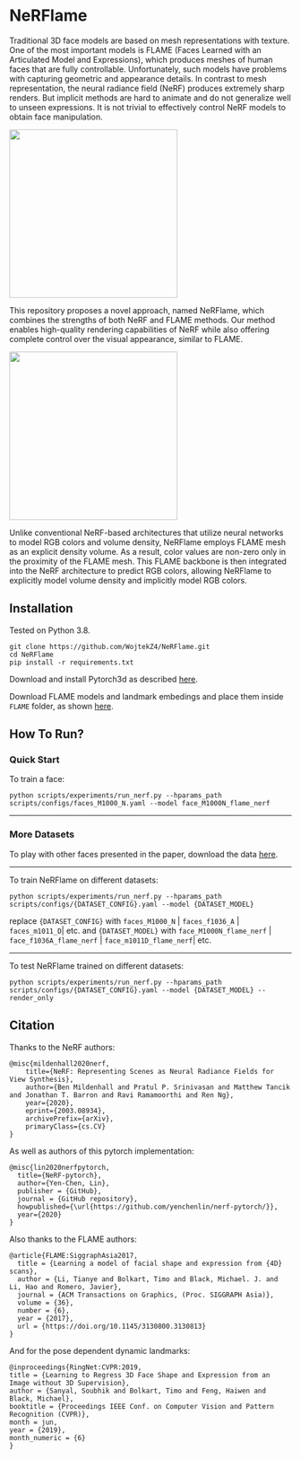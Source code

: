 # NeRFlame

Traditional 3D face models are based on mesh representations with texture. One of the most important models is FLAME (Faces Learned with an Articulated Model and Expressions), which produces meshes of human faces that are fully controllable. 
Unfortunately, such models have problems with capturing geometric and appearance details. 
In contrast to mesh representation, the neural radiance field  (NeRF) produces extremely sharp renders. But implicit methods are hard to animate and do not generalize well to unseen expressions. It is not trivial to effectively control NeRF models to obtain face manipulation. 

<img src="https://github.com/WojtekZ4/NeRFlame/blob/main/gifs/turn1.gif" width="300" height="300">

This repository proposes a novel approach, named NeRFlame, which combines the strengths of both NeRF and FLAME methods. Our method enables high-quality rendering capabilities of NeRF while also offering complete control over the visual appearance, similar to FLAME.

<img src="https://github.com/WojtekZ4/NeRFlame/blob/main/gifs/turn2.gif" width="300" height="300">

Unlike conventional NeRF-based architectures that utilize neural networks to model RGB colors and volume density, NeRFlame employs FLAME mesh as an explicit density volume. As a result, color values are non-zero only in the proximity of the FLAME mesh. This FLAME backbone is then integrated into the NeRF architecture to predict RGB colors, allowing NeRFlame to explicitly model volume density and implicitly model RGB colors.


## Installation

Tested on Python 3.8.

```
git clone https://github.com/WojtekZ4/NeRFlame.git
cd NeRFlame
pip install -r requirements.txt
```

Download and install Pytorch3d as described [here](https://github.com/facebookresearch/pytorch3d/blob/main/INSTALL.md).

Download FLAME models and landmark embedings and place them inside `FLAME` folder, as shown [here](https://github.com/soubhiksanyal/FLAME_PyTorch).


## How To Run?

### Quick Start


To train a face:
```
python scripts/experiments/run_nerf.py --hparams_path scripts/configs/faces_M1000_N.yaml --model face_M1000N_flame_nerf
```

---

### More Datasets
To play with other faces presented in the paper, download the data [here](https://drive.google.com/drive/folders/1znso9vWtrkYqdMrZU1U0-X2pHJcpTXpe?usp=share_link).


---

To train NeRFlame on different datasets: 

```
python scripts/experiments/run_nerf.py --hparams_path scripts/configs/{DATASET_CONFIG}.yaml --model {DATASET_MODEL}
```

replace `{DATASET_CONFIG}` with `faces_M1000_N` | `faces_f1036_A` | `faces_m1011_D`| etc. 
and `{DATASET_MODEL}` with `face_M1000N_flame_nerf` | `face_f1036A_flame_nerf` | `face_m1011D_flame_nerf`| etc.

---

To test NeRFlame trained on different datasets: 

```
python scripts/experiments/run_nerf.py --hparams_path scripts/configs/{DATASET_CONFIG}.yaml --model {DATASET_MODEL} --render_only
```


## Citation

Thanks to the NeRF authors:
```
@misc{mildenhall2020nerf,
    title={NeRF: Representing Scenes as Neural Radiance Fields for View Synthesis},
    author={Ben Mildenhall and Pratul P. Srinivasan and Matthew Tancik and Jonathan T. Barron and Ravi Ramamoorthi and Ren Ng},
    year={2020},
    eprint={2003.08934},
    archivePrefix={arXiv},
    primaryClass={cs.CV}
}
```

As well as authors of this pytorch implementation:
```
@misc{lin2020nerfpytorch,
  title={NeRF-pytorch},
  author={Yen-Chen, Lin},
  publisher = {GitHub},
  journal = {GitHub repository},
  howpublished={\url{https://github.com/yenchenlin/nerf-pytorch/}},
  year={2020}
}
```

Also thanks to the FLAME authors:
```
@article{FLAME:SiggraphAsia2017,
  title = {Learning a model of facial shape and expression from {4D} scans},
  author = {Li, Tianye and Bolkart, Timo and Black, Michael. J. and Li, Hao and Romero, Javier},
  journal = {ACM Transactions on Graphics, (Proc. SIGGRAPH Asia)},
  volume = {36},
  number = {6},
  year = {2017},
  url = {https://doi.org/10.1145/3130800.3130813}
}
```

And for the pose dependent dynamic landmarks:
```
@inproceedings{RingNet:CVPR:2019,
title = {Learning to Regress 3D Face Shape and Expression from an Image without 3D Supervision},
author = {Sanyal, Soubhik and Bolkart, Timo and Feng, Haiwen and Black, Michael},
booktitle = {Proceedings IEEE Conf. on Computer Vision and Pattern Recognition (CVPR)},
month = jun,
year = {2019},
month_numeric = {6}
}
```







